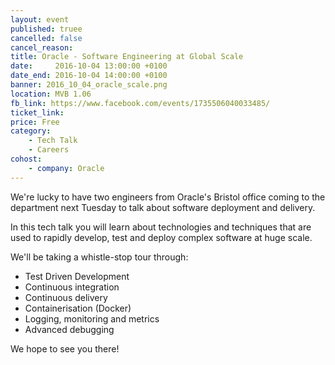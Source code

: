 ```yaml
---
layout: event
published: truee
cancelled: false
cancel_reason:
title: Oracle - Software Engineering at Global Scale
date:     2016-10-04 13:00:00 +0100
date_end: 2016-10-04 14:00:00 +0100
banner: 2016_10_04_oracle_scale.png
location: MVB 1.06
fb_link: https://www.facebook.com/events/1735506040033485/
ticket_link:
price: Free
category:
    - Tech Talk
    - Careers
cohost:
    - company: Oracle
---
```


We're lucky to have two engineers from Oracle's Bristol office coming to the department next Tuesday to talk about software deployment and delivery.

In this tech talk you will learn about technologies and techniques that are used to rapidly develop, test and deploy complex software at huge scale.

We'll be taking a whistle-stop tour through:

* Test Driven Development
* Continuous integration
* Continuous delivery
* Containerisation (Docker)
* Logging, monitoring and metrics
* Advanced debugging

We hope to see you there!

